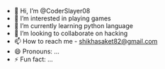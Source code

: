 - 👋 Hi, I’m @CoderSlayer08
- 👀 I’m interested in playing games
- 🌱 I’m currently learning python language
- 💞️ I’m looking to collaborate on hacking
- 📫 How to reach me - shikhasaket82@gmail.com 
- 😄 Pronouns: ...
- ⚡ Fun fact: ...

<!---
CoderSlayer08/CoderSlayer08 is a ✨ special ✨ repository because its `README.md` (this file) appears on your GitHub profile.
You can click the Preview link to take a look at your changes.
--->
